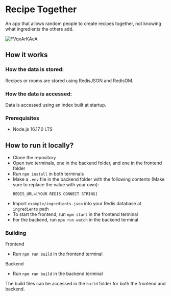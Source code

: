 # Recipe Together

An app that allows random people to create recipes together, not knowing what ingredients the others add.

![FVqxArKAcA](https://user-images.githubusercontent.com/25279396/187299771-27110bb2-ff2d-434f-8d35-8ecdeacd04c0.png)

## How it works

### How the data is stored:

Recipes or rooms are stored using RedisJSON and RedisOM.

### How the data is accessed:

Data is accessed using an index built at startup.

### Prerequisites

-   Node.js 16.17.0 LTS

## How to run it locally?

-   Clone the repository
-   Open two terminals, one in the backend folder, and one in the frontend folder
-   Run `npm install` in both terminals
-   Make a `.env` file in the backend folder with the following contents (Make sure to replace the value with your own):
    ```
    REDIS_URL=[YOUR REDIS CONNECT STRING]
    ```
-   Import `example/ingredients.json` into your Redis database at `ingredients` path
-   To start the frontend, run `npm start` in the frontend terminal
-   For the backend, run `npm run watch` in the backend terminal

### Building

Frontend

-   Run `npm run build` in the frontend terminal

Backend

-   Run `npm run build` in the backend terminal

The build files can be accessed in the `build` folder for both the frontend and backend.
